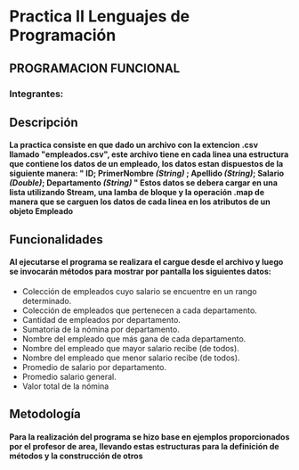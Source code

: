# Practica II Lenguajes de Programación
## PROGRAMACION FUNCIONAL
### Integrantes: 

## Descripción
#### La practica consiste en que dado un archivo con la extencion .csv llamado "empleados.csv", este archivo tiene en cada linea una estructura que contiene los datos de un empleado, los datos estan dispuestos de la siguiente manera: " ID; PrimerNombre *(String)* ; Apellido *(String)*; Salario *(Double)*; Departamento *(String)* "  Estos datos se debera cargar en una lista utilizando Stream, una lamba de bloque y la operación .map de manera que se carguen los datos de cada linea en los atributos de un objeto Empleado

## Funcionalidades
#### Al ejecutarse el programa se realizara el cargue desde el archivo y luego se invocarán métodos para mostrar por pantalla los siguientes datos:
* Colección de empleados  cuyo salario se encuentre en un rango determinado.
* Colección de empleados que pertenecen a cada departamento.
* Cantidad de empleados por departamento.
* Sumatoria de la  nómina por departamento.
* Nombre del empleado que más gana de cada departamento.
* Nombre del empleado que mayor salario recibe (de todos).
* Nombre del empleado que menor salario recibe (de todos).
* Promedio de salario por departamento.
* Promedio salario general.
* Valor total de la nómina

## Metodología
#### Para la realización del programa se hizo base en ejemplos proporcionados por el profesor de area, llevando estas estructuras para la definición de métodos y la construcción de otros